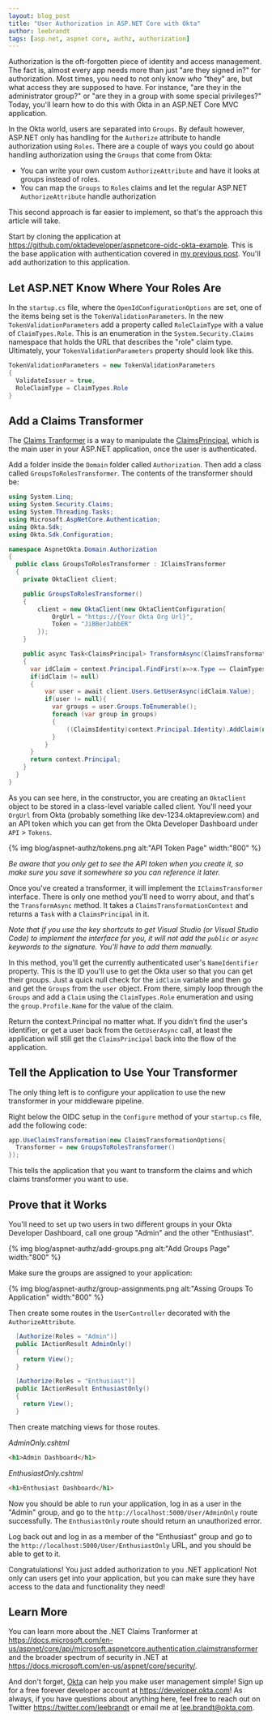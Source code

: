 ```yaml
---
layout: blog_post
title: "User Authorization in ASP.NET Core with Okta"
author: leebrandt
tags: [asp.net, aspnet core, authz, authorization]
---
```


Authorization is the oft-forgotten piece of identity and access management. The fact is, almost every app needs more than just "are they signed in?" for authorization. Most times, you need to not only know _who_ "they" are, but what access they are supposed to have. For instance, "are they in the administrator group?" or "are they in a group with some special privileges?" Today, you'll learn how to do this with Okta in an ASP.NET Core MVC application.

In the Okta world, users are separated into `Groups`. By default however, ASP.NET only has handling for the `Authorize` attribute to handle authorization using `Roles`. There are a couple of ways you could go about handling authorization using the `Groups` that come from Okta:

* You can write your own custom `AuthorizeAttribute` and have it looks at groups instead of roles.
* You can map the `Groups` to `Roles` claims and let the regular ASP.NET `AuthorizeAttribute` handle authorization

This second approach is far easier to implement, so that's the approach this article will take.

Start by cloning the application at <https://github.com/oktadeveloper/aspnetcore-oidc-okta-example>. This is the base application with authentication covered in [my previous post](https://developer.okta.com/blog/2017/06/29/oidc-user-auth-aspnet-core). You'll add authorization to this application.

## Let ASP.NET Know Where Your Roles Are
In the `startup.cs` file, where the `OpenIdConfigurationOptions` are set, one of the items being set is the `TokenValidationParameters`. In the new `TokenValidationParameters` add a property called `RoleClaimType` with a value of `ClaimTypes.Role`. This is an enumeration in the `System.Security.Claims` namespace that holds the URL that describes the "role" claim type. Ultimately, your `TokenValidationParameters` property should look like this.

``` csharp
TokenValidationParameters = new TokenValidationParameters
{
  ValidateIssuer = true,
  RoleClaimType = ClaimTypes.Role
}
```

## Add a Claims Transformer
The [Claims Tranformer](https://docs.microsoft.com/en-us/aspnet/core/api/microsoft.aspnetcore.authentication.claimstransformer) is a way to manipulate the [ClaimsPrincipal](https://msdn.microsoft.com/en-us/library/system.security.claims.claimsprincipal(v=vs.110).aspx), which is the main user in your ASP.NET application, once the user is authenticated.

Add a folder inside the `Domain` folder called `Authorization`. Then add a class called `GroupsToRolesTransformer`. The contents of the transformer should be:

``` csharp
using System.Linq;
using System.Security.Claims;
using System.Threading.Tasks;
using Microsoft.AspNetCore.Authentication;
using Okta.Sdk;
using Okta.Sdk.Configuration;

namespace AspnetOkta.Domain.Authorization
{
  public class GroupsToRolesTransformer : IClaimsTransformer
  {
    private OktaClient client;

    public GroupsToRolesTransformer()
    {
        client = new OktaClient(new OktaClientConfiguration{
            OrgUrl = "https://{Your Okta Org Url}",
            Token = "JiBBerJabbER"
        });
    }

    public async Task<ClaimsPrincipal> TransformAsync(ClaimsTransformationContext context)
    {
      var idClaim = context.Principal.FindFirst(x=>x.Type == ClaimTypes.NameIdentifier);
      if(idClaim != null)
      {
          var user = await client.Users.GetUserAsync(idClaim.Value);
          if(user != null){
            var groups = user.Groups.ToEnumerable();
            foreach (var group in groups)
            {
                ((ClaimsIdentity)context.Principal.Identity).AddClaim(new Claim(ClaimTypes.Role, group.Profile.Name));
            }
          }
      }
      return context.Principal;
    }
  }
}
```

As you can see here, in the constructor, you are creating an `OktaClient` object to be stored in a class-level variable called client. You'll need your `OrgUrl` from Okta (probably something like dev-1234.oktapreview.com) and an API token which you can get from the Okta Developer Dashboard under `API` > `Tokens`.

{% img blog/aspnet-authz/tokens.png alt:"API Token Page" width:"800" %}

_Be aware that you only get to see the API token when you create it, so make sure you save it somewhere so you can reference it later._

Once you've created a transformer, it will implement the `IClaimsTransformer` interface. There is only one method you'll need to worry about, and that's the `TransformAsync` method. It takes a `ClaimsTransformationContext` and returns a `Task` with a `ClaimsPrincipal` in it.

_Note that if you use the key shortcuts to get Visual Studio (or Visual Studio Code) to implement the interface for you, it will not add the `public` or `async` keywords to the signature. You'll have to add them manually._

In this method, you'll get the currently authenticated user's `NameIdentifier` property. This is the ID you'll use to get the Okta user so that you can get their groups. Just a quick null check for the `idClaim` variable and then go and get the `Groups` from the `user` object. From there, simply loop through the `Groups` and add a `Claim` using the `ClaimTypes.Role` enumeration and using the `group.Profile.Name` for the value of the claim.

Return the context.Principal no matter what. If you didn't find the user's identifier, or get a user back from the `GetUserAsync` call, at least the application will still get the `ClaimsPrincipal` back into the flow of the application.

## Tell the Application to Use Your Transformer
The only thing left is to configure your application to use the new transformer in your middleware pipeline.

Right below the OIDC setup in the `Configure` method of your `startup.cs` file, add the following code:

```csharp
app.UseClaimsTransformation(new ClaimsTransformationOptions{
  Transformer = new GroupsToRolesTransformer()
});
```
This tells the application that you want to transform the claims and which claims transformer you want to use.

## Prove that it Works
You'll need to set up two users in two different groups in your Okta Developer Dashboard, call one group "Admin" and the other "Enthusiast".

{% img blog/aspnet-authz/add-groups.png alt:"Add Groups Page" width:"800" %}

Make sure the groups are assigned to your application:

{% img blog/aspnet-authz/group-assignments.png alt:"Assing Groups To Application" width:"800" %}

Then create some routes in the `UserController` decorated with the `AuthorizeAttribute`.

```csharp
  [Authorize(Roles = "Admin")]
  public IActionResult AdminOnly()
  {
    return View();
  }

  [Authorize(Roles = "Enthusiast")]
  public IActionResult EnthusiastOnly()
  {
    return View();
  }
```

Then create matching views for those routes.

_AdminOnly.cshtml_
```html
<h1>Admin Dashboard</h1>
```

_EnthusiastOnly.cshtml_
```html
<h1>Enthusiast Dashboard</h1>
```

Now you should be able to run your application, log in as a user in the "Admin" group, and go to the `http://localhost:5000/User/AdminOnly` route successfully. The `EnthusiastOnly` route should return an unauthorized error.

Log back out and log in as a member of the "Enthusiast" group and go to the `http://localhost:5000/User/EnthusiastOnly` URL, and you should be able to get to it.

Congratulations! You just added authorization to you .NET application! Not only can users get into your application, but you can make sure they have access to the data and functionality they need!

## Learn More
You can learn more about the .NET  Claims Tranformer at <https://docs.microsoft.com/en-us/aspnet/core/api/microsoft.aspnetcore.authentication.claimstransformer> and the broader spectrum of security in .NET at <https://docs.microsoft.com/en-us/aspnet/core/security/>.

And don't forget, [Okta](https://developer.okta.com) can help you make user management simple! Sign up for a free forever developer account at <https://developer.okta.com>! As always, if you have questions about anything here, feel free to reach out on Twitter <https://twitter.com/leebrandt> or email me at <lee.brandt@okta.com>.